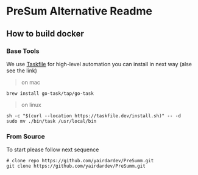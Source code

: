 # PreSum Alternative Readme

## How to build docker

### Base Tools

We use [Taskfile](https://taskfile.dev/#/installation) for high-level automation 
you can install in next way (alse see the link)

> on mac
```
brew install go-task/tap/go-task
```

> on linux
```
sh -c "$(curl --location https://taskfile.dev/install.sh)" -- -d
sudo mv ./bin/task /usr/local/bin
```

### From Source

To start please follow next sequence

```shell
# clone repo https://github.com/yairdardev/PreSumm.git
git clone https://github.com/yairdardev/PreSumm.git

```